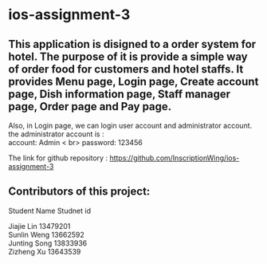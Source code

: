 # ios-assignment-3  
## This application is disigned to a order system for hotel. The purpose of it is provide a simple way of order food for customers and hotel staffs. It provides Menu page, Login page, Create account page, Dish information page, Staff manager page, Order page and Pay page.    
Also, in Login page, we can login user account and administrator account. the administrator account is :  <br> account: Admin  < br> password: 123456

The link for github repository : https://github.com/InscriptionWing/ios-assignment-3   
  
## Contributors of this project:
Student Name   Studnet id   
  
Jiajie Lin     13479201  
Sunlin Weng    13662592  
Junting Song   13833936   
Zizheng Xu     13643539   
